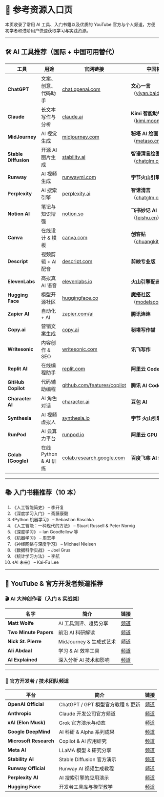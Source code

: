 # 📖 参考资源入口页

本页收录了常用 AI 工具、入门书籍以及优质的 YouTube 官方与个人频道，方便初学者和进阶用户快速获取学习与实践资源。

---

## 🛠️ AI 工具推荐（国际 + 中国可用替代）

| 工具 | 用途 | 官网链接 | 中国替代 |
|------|------|----------|----------|
| **ChatGPT** | 文案、创意、代码助手 | [chat.openai.com](https://chat.openai.com) | **文心一言**（[yiyan.baidu.com](https://yiyan.baidu.com)） |
| **Claude** | 长文本写作与分析 | [claude.ai](https://claude.ai) | **Kimi 智能助手**（[kimi.moonshot.cn](https://kimi.moonshot.cn)） |
| **MidJourney** | AI 视觉生成 | [midjourney.com](https://www.midjourney.com) | **秘塔 AI 绘画**（[metaso.cn](https://www.metaso.cn)） |
| **Stable Diffusion** | 开源 AI 图片生成 | [stability.ai](https://stability.ai) | **智谱清言绘图**（[chatglm.cn](https://chatglm.cn)） |
| **Runway** | AI 视频生成 | [runwayml.com](https://runwayml.com) | **字节火山引擎 视频工厂** |
| **Perplexity** | AI 搜索引擎 | [perplexity.ai](https://perplexity.ai) | **智谱清言**（[chatglm.cn](https://chatglm.cn)） |
| **Notion AI** | 笔记与知识增强 | [notion.so](https://www.notion.so) | **飞书妙记 AI**（[feishu.cn](https://feishu.cn)） |
| **Canva** | 在线设计 & 模板 | [canva.com](https://www.canva.com) | **创客贴**（[chuangkit.com](https://www.chuangkit.com)） |
| **Descript** | 视频剪辑 + AI 配音 | [descript.com](https://www.descript.com) | **剪映专业版** |
| **ElevenLabs** | 高拟真 AI 语音 | [elevenlabs.io](https://elevenlabs.io) | **火山引擎配音** |
| **Hugging Face** | 模型开源社区 | [huggingface.co](https://huggingface.co) | **魔搭社区**（[modelscope.cn](https://modelscope.cn)） |
| **Zapier AI** | 自动化 + AI | [zapier.com/ai](https://zapier.com/ai) | **腾讯连连** |
| **Copy.ai** | 营销文案生成 | [copy.ai](https://www.copy.ai) | **秘塔写作猫** |
| **Writesonic** | 内容创作 & SEO | [writesonic.com](https://writesonic.com) | **讯飞写作** |
| **Replit AI** | 在线编程助手 | [replit.com](https://replit.com) | **阿里云 CodeArts** |
| **GitHub Copilot** | 代码辅助编程 | [github.com/features/copilot](https://github.com/features/copilot) | **腾讯 AI Code** |
| **Character AI** | AI 角色对话 | [character.ai](https://character.ai) | **豆包 AI** |
| **Synthesia** | AI 视频虚拟人 | [synthesia.io](https://www.synthesia.io) | **字节 火山引擎 数字人** |
| **RunPod** | AI 云算力平台 | [runpod.io](https://runpod.io) | **阿里云 GPU 云** |
| **Colab (Google)** | 在线 Python & AI 训练 | [colab.research.google.com](https://colab.research.google.com) | **百度飞桨 AI Studio** |

---

## 📚 入门书籍推荐（10 本）

1. 《人工智能简史》 – 李开复  
2. 《深度学习入门》 – 斋藤康毅  
3. 《Python 机器学习》 – Sebastian Raschka  
4. 《人工智能：一种现代的方法》 – Stuart Russell & Peter Norvig  
5. 《深度学习》 – Ian Goodfellow 等  
6. 《机器学习》 – 周志华  
7. 《神经网络与深度学习》 – Michael Nielsen  
8. 《数据科学实战》 – Joel Grus  
9. 《统计学习方法》 – 李航  
10. 《AI 未来》 – Kai-Fu Lee  

---

## 🎥 YouTube & 官方开发者频道推荐

### 🎬 AI 大神创作者（入门 & 实战类）
| 名字 | 简介 | 链接 |
|------|------|------|
| **Matt Wolfe** | AI 工具测评、趋势分享 | [频道](https://www.youtube.com/@mreflow) |
| **Two Minute Papers** | 前沿 AI 科研解读 | [频道](https://www.youtube.com/@TwoMinutePapers) |
| **Nick St. Pierre** | MidJourney & 生成式艺术 | [频道](https://www.youtube.com/@nickfloats) |
| **Ali Abdaal** | 学习 & AI 效率工具 | [频道](https://www.youtube.com/@aliabdaal) |
| **AI Explained** | 深入分析 AI 技术和影响 | [频道](https://www.youtube.com/@AIExplained) |

---

### 🏢 官方开发者 / 技术团队频道
| 平台 | 简介 | 链接 |
|------|------|------|
| **OpenAI Official** | ChatGPT / GPT 模型官方教程 & 更新 | [频道](https://www.youtube.com/@OpenAI) |
| **Anthropic** | Claude 开发公司官方频道 | [频道](https://www.youtube.com/@AnthropicAI) |
| **xAI (Elon Musk)** | Grok 官方演示与动态 | [频道](https://x.ai) |
| **Google DeepMind** | AI 科研 & Alpha 系列成果 | [频道](https://www.youtube.com/@DeepMind) |
| **Microsoft Research** | Copilot & AI 应用研究 | [频道](https://www.youtube.com/@MicrosoftResearch) |
| **Meta AI** | LLaMA 模型 & 研究分享 | [频道](https://www.youtube.com/@MetaAIResearch) |
| **Stability AI** | Stable Diffusion 官方演示 | [频道](https://www.youtube.com/@StabilityAI) |
| **Runway Official** | Runway AI 视频生成教程 | [频道](https://www.youtube.com/@RunwayML) |
| **Perplexity AI** | AI 搜索引擎的应用演示 | [频道](https://www.youtube.com/@perplexity_ai) |
| **Hugging Face** | 开发者工具库与模型教学 | [频道](https://www.youtube.com/@HuggingFace) |
